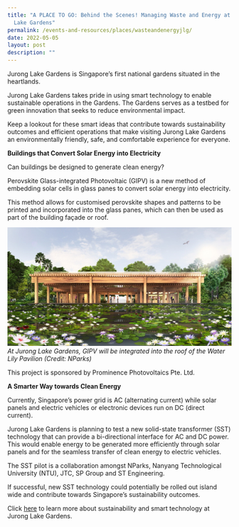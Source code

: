 ```yaml
---
title: "A PLACE TO GO: Behind the Scenes! Managing Waste and Energy at Jurong
  Lake Gardens"
permalink: /events-and-resources/places/wasteandenergyjlg/
date: 2022-05-05
layout: post
description: ""
---
```

Jurong Lake Gardens is Singapore’s first national gardens situated in the heartlands. 

Jurong Lake Gardens takes pride in using smart technology to enable sustainable operations in the Gardens. The Gardens serves as a testbed for green innovation that seeks to reduce environmental impact.

Keep a lookout for these smart ideas that contribute towards sustainability outcomes and efficient operations that make visiting Jurong Lake Gardens an environmentally friendly, safe, and comfortable experience for everyone.

**Buildings that Convert Solar Energy into Electricity**

Can buildings be designed to generate clean energy? 

Perovskite Glass-integrated Photovoltaic (GIPV) is a new method of embedding solar cells in glass panes to convert solar energy into electricity. 

This method allows for customised perovskite shapes and patterns to be printed and incorporated into the glass panes, which can then be used as part of the building façade or roof. 

![](/images/pavilion.jpg)
*At Jurong Lake Gardens, GIPV will be integrated into the roof of the Water Lily Pavilion (Credit: NParks)*

This project is sponsored by Prominence Photovoltaics Pte. Ltd. 

**A Smarter Way towards Clean Energy**

Currently, Singapore’s power grid is AC (alternating current) while solar panels and electric vehicles or electronic devices run on DC (direct current).

Jurong Lake Gardens is planning to test a new solid-state transformer (SST) technology that can provide a bi-directional interface for AC and DC power. This would enable energy to be generated more efficiently through solar panels and for the seamless transfer of clean energy to electric vehicles. 

The SST pilot is a collaboration amongst NParks, Nanyang Technological University (NTU), JTC, SP Group and ST Engineering.  

If successful, new SST technology could potentially be rolled out island wide and contribute towards Singapore’s sustainability outcomes. 

Click [here](https://www.nparks.gov.sg/juronglakegardens/who-we-are/jurong-lake-gardens) to learn more about sustainability and smart technology at Jurong Lake Gardens.